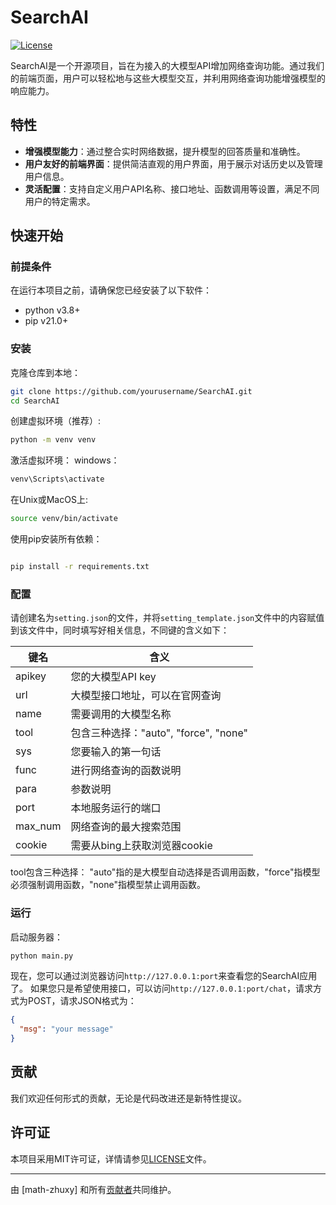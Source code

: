 
# SearchAI

[![License](https://img.shields.io/badge/License-MIT-blue.svg)](LICENSE)

SearchAI是一个开源项目，旨在为接入的大模型API增加网络查询功能。通过我们的前端页面，用户可以轻松地与这些大模型交互，并利用网络查询功能增强模型的响应能力。

## 特性

- **增强模型能力**：通过整合实时网络数据，提升模型的回答质量和准确性。
- **用户友好的前端界面**：提供简洁直观的用户界面，用于展示对话历史以及管理用户信息。
- **灵活配置**：支持自定义用户API名称、接口地址、函数调用等设置，满足不同用户的特定需求。

## 快速开始

### 前提条件

在运行本项目之前，请确保您已经安装了以下软件：
- python v3.8+
- pip v21.0+

### 安装

克隆仓库到本地：

```bash
git clone https://github.com/yourusername/SearchAI.git
cd SearchAI
```

创建虚拟环境（推荐）:
```bash
python -m venv venv
```


激活虚拟环境：
windows：
```bash
venv\Scripts\activate
```
在Unix或MacOS上:
```bash
source venv/bin/activate
```
使用pip安装所有依赖：
```bash

pip install -r requirements.txt
```

### 配置

请创建名为`setting.json`的文件，并将`setting_template.json`文件中的内容赋值到该文件中，同时填写好相关信息，不同键的含义如下：

|键名 | 含义 |
|---|---|
|apikey | 您的大模型API key|
|url | 大模型接口地址，可以在官网查询|
| name | 需要调用的大模型名称 |
| tool | 包含三种选择："auto", "force", "none" |
| sys | 您要输入的第一句话 |
| func | 进行网络查询的函数说明 |
| para | 参数说明 |
| port | 本地服务运行的端口 |
| max_num | 网络查询的最大搜索范围 |
| cookie | 需要从bing上获取浏览器cookie |

tool包含三种选择： "auto"指的是大模型自动选择是否调用函数，"force"指模型必须强制调用函数，"none"指模型禁止调用函数。

### 运行

启动服务器：

```bash
python main.py
```

现在，您可以通过浏览器访问`http://127.0.0.1:port`来查看您的SearchAI应用了。
如果您只是希望使用接口，可以访问`http://127.0.0.1:port/chat`，请求方式为POST，请求JSON格式为：
```json
{
  "msg": "your message"
}
```

## 贡献

我们欢迎任何形式的贡献，无论是代码改进还是新特性提议。

## 许可证

本项目采用MIT许可证，详情请参见[LICENSE](LICENSE)文件。

---

由 [math-zhuxy] 和所有[贡献者](https://github.com/yourusername/SearchAI/graphs/contributors)共同维护。
